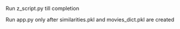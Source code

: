 Run z_script.py till completion

Run app.py only after similarities.pkl and movies_dict.pkl are created
